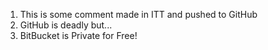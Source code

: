 1. This is some comment made in ITT and pushed to GitHub
2. GitHub is deadly but...
3. BitBucket is Private for Free!

